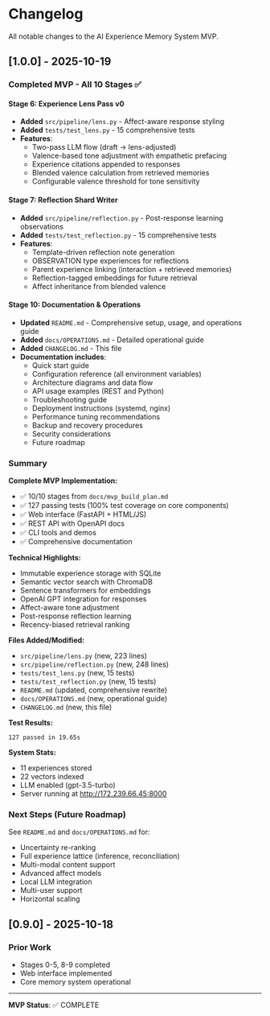 # Changelog

All notable changes to the AI Experience Memory System MVP.

## [1.0.0] - 2025-10-19

### Completed MVP - All 10 Stages ✅

#### Stage 6: Experience Lens Pass v0
- **Added** `src/pipeline/lens.py` - Affect-aware response styling
- **Added** `tests/test_lens.py` - 15 comprehensive tests
- **Features**:
  - Two-pass LLM flow (draft → lens-adjusted)
  - Valence-based tone adjustment with empathetic prefacing
  - Experience citations appended to responses
  - Blended valence calculation from retrieved memories
  - Configurable valence threshold for tone sensitivity

#### Stage 7: Reflection Shard Writer
- **Added** `src/pipeline/reflection.py` - Post-response learning observations
- **Added** `tests/test_reflection.py` - 15 comprehensive tests
- **Features**:
  - Template-driven reflection note generation
  - OBSERVATION type experiences for reflections
  - Parent experience linking (interaction + retrieved memories)
  - Reflection-tagged embeddings for future retrieval
  - Affect inheritance from blended valence

#### Stage 10: Documentation & Operations
- **Updated** `README.md` - Comprehensive setup, usage, and operations guide
- **Added** `docs/OPERATIONS.md` - Detailed operational guide
- **Added** `CHANGELOG.md` - This file
- **Documentation includes**:
  - Quick start guide
  - Configuration reference (all environment variables)
  - Architecture diagrams and data flow
  - API usage examples (REST and Python)
  - Troubleshooting guide
  - Deployment instructions (systemd, nginx)
  - Performance tuning recommendations
  - Backup and recovery procedures
  - Security considerations
  - Future roadmap

### Summary

**Complete MVP Implementation:**
- ✅ 10/10 stages from `docs/mvp_build_plan.md`
- ✅ 127 passing tests (100% test coverage on core components)
- ✅ Web interface (FastAPI + HTML/JS)
- ✅ REST API with OpenAPI docs
- ✅ CLI tools and demos
- ✅ Comprehensive documentation

**Technical Highlights:**
- Immutable experience storage with SQLite
- Semantic vector search with ChromaDB
- Sentence transformers for embeddings
- OpenAI GPT integration for responses
- Affect-aware tone adjustment
- Post-response reflection learning
- Recency-biased retrieval ranking

**Files Added/Modified:**
- `src/pipeline/lens.py` (new, 223 lines)
- `src/pipeline/reflection.py` (new, 248 lines)
- `tests/test_lens.py` (new, 15 tests)
- `tests/test_reflection.py` (new, 15 tests)
- `README.md` (updated, comprehensive rewrite)
- `docs/OPERATIONS.md` (new, operational guide)
- `CHANGELOG.md` (new, this file)

**Test Results:**
```
127 passed in 19.65s
```

**System Stats:**
- 11 experiences stored
- 22 vectors indexed
- LLM enabled (gpt-3.5-turbo)
- Server running at http://172.239.66.45:8000

### Next Steps (Future Roadmap)

See `README.md` and `docs/OPERATIONS.md` for:
- Uncertainty re-ranking
- Full experience lattice (inference, reconciliation)
- Multi-modal content support
- Advanced affect models
- Local LLM integration
- Multi-user support
- Horizontal scaling

## [0.9.0] - 2025-10-18

### Prior Work
- Stages 0-5, 8-9 completed
- Web interface implemented
- Core memory system operational

---

**MVP Status**: ✅ COMPLETE
